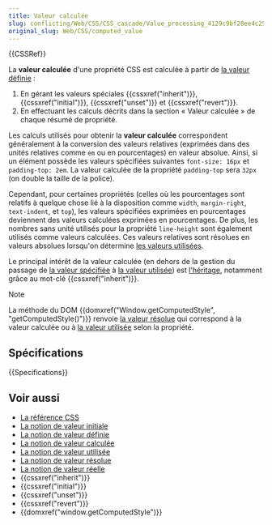 ```yaml
---
title: Valeur calculée
slug: conflicting/Web/CSS/CSS_cascade/Value_processing_4129c9bf28ee4c2570fe2528f20c4b2cd9a30d9cf2ec4e75fb56fe903059e63e
original_slug: Web/CSS/computed_value
---
```


{{CSSRef}}

La **valeur calculée** d'une propriété CSS est calculée à partir de [la valeur définie](/fr/docs/Web/CSS/specified_value) :

1. En gérant les valeurs spéciales {{cssxref("inherit")}}, {{cssxref("initial")}}, {{cssxref("unset")}} et {{cssxref("revert")}}.
2. En effectuant les calculs décrits dans la section « Valeur calculée » de chaque résumé de propriété.

Les calculs utilisés pour obtenir la **valeur calculée** correspondent généralement à la conversion des valeurs relatives (exprimées dans des unités relatives comme `em` ou en pourcentages) en valeur absolue. Ainsi, si un élément possède les valeurs spécifiées suivantes `font-size: 16px` et `padding-top: 2em`. La valeur calculée de la propriété `padding-top` sera `32px` (on double la taille de la police).

Cependant, pour certaines propriétés (celles où les pourcentages sont relatifs à quelque chose lié à la disposition comme `width`, `margin-right`, `text-indent`, et `top`), les valeurs spécifiées exprimées en pourcentages deviennent des valeurs calculées exprimées en pourcentages. De plus, les nombres sans unité utilisés pour la propriété `line-height` sont également utilisés comme valeurs calculées. Ces valeurs relatives sont résolues en valeurs absolues lorsqu'on détermine [les valeurs utilisées](/fr/docs/Web/CSS/used_value).

Le principal intérêt de la valeur calculée (en dehors de la gestion du passage de [la valeur spécifiée](/fr/docs/Web/CSS/specified_value) à [la valeur utilisée](/fr/docs/Web/CSS/used_value)) est [l'héritage](/fr/docs/Web/CSS/Inheritance), notamment grâce au mot-clé {{cssxref("inherit")}}.

> [!NOTE]
> La méthode du DOM {{domxref("Window.getComputedStyle", "getComputedStyle()")}} renvoie [la valeur résolue](/fr/docs/Web/CSS/resolved_value) qui correspond à la valeur calculée ou à [la valeur utilisée](/fr/docs/Web/CSS/used_value) selon la propriété.

## Spécifications

{{Specifications}}

## Voir aussi

- [La référence CSS](/fr/docs/Web/CSS/Reference)
- [La notion de valeur initiale](/fr/docs/Web/CSS/initial_value)
- [La notion de valeur définie](/fr/docs/Web/CSS/specified_value)
- [La notion de valeur calculée](/fr/docs/Web/CSS/computed_value)
- [La notion de valeur utilisée](/fr/docs/Web/CSS/used_value)
- [La notion de valeur résolue](/fr/docs/Web/CSS/resolved_value)
- [La notion de valeur réelle](/fr/docs/Web/CSS/actual_value)
- {{cssxref("inherit")}}
- {{cssxref("initial")}}
- {{cssxref("unset")}}
- {{cssxref("revert")}}
- {{domxref("window.getComputedStyle")}}
